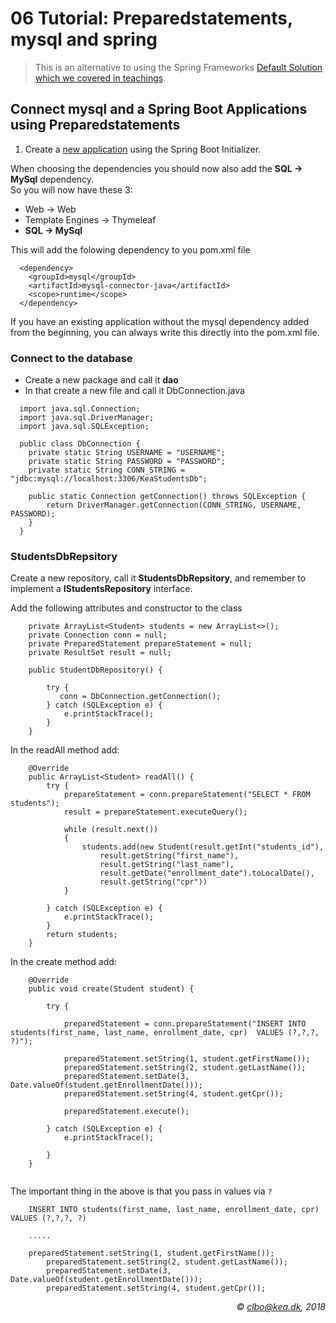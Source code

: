 # 06 Tutorial: Preparedstatements, mysql and spring
> This is an alternative to using the Spring Frameworks [Default Solution which we covered in teachings](https://github.com/Dat17aSpring/06_Tutorial_MySql_JDBC).

## Connect mysql and a Spring Boot Applications using Preparedstatements



1. Create a [new application](https://github.com/Dat17i/03_hello_spring/blob/master/README.md) using the Spring Boot Initializer.

When choosing the dependencies you should now also add the **SQL -> MySql** dependency.    
So you will now have these 3: 
 
* Web -> Web
* Template Engines -> Thymeleaf
* **SQL -> MySql**
  

This will add the folowing dependency to you pom.xml file

````   
  <dependency>
	<groupId>mysql</groupId>
	<artifactId>mysql-connector-java</artifactId>
	<scope>runtime</scope>
  </dependency>
````
If you have an existing application without the mysql dependency added from the beginning, you can always write this directly into the pom.xml file. 

### Connect to the database
* Create a new package and call it **dao**
* In that create a new file and call it DbConnection.java

````     
  import java.sql.Connection;
  import java.sql.DriverManager;
  import java.sql.SQLException;
  
  public class DbConnection {
    private static String USERNAME = "USERNAME";
    private static String PASSWORD = "PASSWORD";
    private static String CONN_STRING = "jdbc:mysql://localhost:3306/KeaStudentsDb";

    public static Connection getConnection() throws SQLException {
        return DriverManager.getConnection(CONN_STRING, USERNAME, PASSWORD);
    }
  }
````    

### StudentsDbRepsitory
Create a new repository, call it **StudentsDbRepsitory**, and remember to implement a **IStudentsRepository** interface.

Add the following attributes and constructor to the class

````     
    private ArrayList<Student> students = new ArrayList<>();
    private Connection conn = null;
    private PreparedStatement prepareStatement = null;
    private ResultSet result = null;
    
    public StudentDbRepository() {

        try {
           conn = DbConnection.getConnection();
        } catch (SQLException e) {
            e.printStackTrace();
        }
    }
````    

In the readAll method add:

````     
    @Override
    public ArrayList<Student> readAll() {
        try {
            prepareStatement = conn.prepareStatement("SELECT * FROM students");
            result = prepareStatement.executeQuery();

            while (result.next())
            {
                students.add(new Student(result.getInt("students_id"),
                    result.getString("first_name"),
                    result.getString("last_name"),
                    result.getDate("enrollment_date").toLocalDate(),
                    result.getString("cpr"))
            }

        } catch (SQLException e) {
            e.printStackTrace();
        }
        return students;
    }

````    

In the create method add:

````     
    @Override
    public void create(Student student) {

        try {

            preparedStatement = conn.prepareStatement("INSERT INTO students(first_name, last_name, enrollment_date, cpr)  VALUES (?,?,?, ?)");

            preparedStatement.setString(1, student.getFirstName());
            preparedStatement.setString(2, student.getLastName());
            preparedStatement.setDate(3, Date.valueOf(student.getEnrollmentDate()));
            preparedStatement.setString(4, student.getCpr());

            preparedStatement.execute();

        } catch (SQLException e) {
            e.printStackTrace();

        }
    }


````     

The important thing in the above is that you pass in values via ```` ? ````

````    
	INSERT INTO students(first_name, last_name, enrollment_date, cpr)  VALUES (?,?,?, ?)
	
	.....   
	
	preparedStatement.setString(1, student.getFirstName());
        preparedStatement.setString(2, student.getLastName());
        preparedStatement.setDate(3, Date.valueOf(student.getEnrollmentDate()));
        preparedStatement.setString(4, student.getCpr());

````


_<div align="right">&copy; clbo@kea.dk, 2018</div>_




